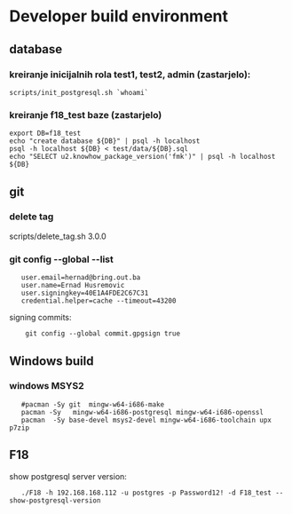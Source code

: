 # Developer build environment

## database

### kreiranje inicijalnih rola test1, test2, admin (zastarjelo):

    scripts/init_postgresql.sh `whoami`

### kreiranje f18_test baze (zastarjelo)

    export DB=f18_test
    echo "create database ${DB}" | psql -h localhost
    psql -h localhost ${DB} < test/data/${DB}.sql
    echo "SELECT u2.knowhow_package_version('fmk')" | psql -h localhost ${DB}


## git

### delete tag

   scripts/delete_tag.sh 3.0.0


### git config --global --list

       user.email=hernad@bring.out.ba
       user.name=Ernad Husremovic
       user.signingkey=40E1A4FDE2C67C31
       credential.helper=cache --timeout=43200

 signing commits:

        git config --global commit.gpgsign true


## Windows build

### windows MSYS2

       #pacman -Sy git  mingw-w64-i686-make
       pacman -Sy   mingw-w64-i686-postgresql mingw-w64-i686-openssl
       pacman  -Sy base-devel msys2-devel mingw-w64-i686-toolchain upx p7zip


## F18


show postgresql server version:

       ./F18 -h 192.168.168.112 -u postgres -p Password12! -d F18_test --show-postgresql-version

